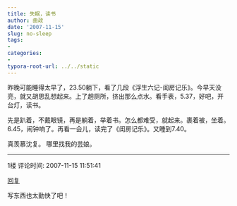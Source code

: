 ```yaml
---
title: 失眠，读书 
author: 曲政
date: '2007-11-15'
slug: no-sleep
tags:
- 
categories:
- 
typora-root-url: ../../static
---
```


昨晚可能睡得太早了，23.50躺下，看了几段《浮生六记-闺房记乐》。今早天没亮，就又胡思乱想起来。上了趟厕所，挤出那么点水。看手表，5.37，好吧，开台灯，读书。 

先是趴着，不戴眼镜，再是躺着，举着书。怎么都难受，就起来。裹着被，坐着。6.45，闹钟响了。再看一会儿，读完了《闺房记乐》。又睡到7.40。 

真羡慕沈复。 
哪里找我的芸娘。

---

1楼 评论时间: 2007-11-15 11:51:41

[回复](javascript:;)

 写东西也太勤快了吧！
